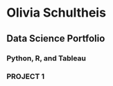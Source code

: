 # Olivia Schultheis
## Data Science Portfolio
### Python, R, and Tableau

### PROJECT 1
[](file:///Users/oliviaschultheis/Desktop/RMU%20Course%20Archive/Machine%20Learning%20with%20Python/CNN_Assignment%204.html)
